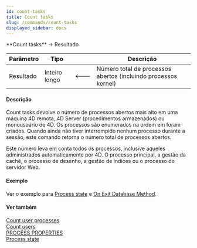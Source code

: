 ```yaml
---
id: count-tasks
title: Count tasks
slug: /commands/count-tasks
displayed_sidebar: docs
---
```


<!--REF #_command_.Count tasks.Syntax-->**Count tasks**  -> Resultado<!-- END REF-->
<!--REF #_command_.Count tasks.Params-->
| Parâmetro | Tipo |  | Descrição |
| --- | --- | --- | --- |
| Resultado | Inteiro longo | &#x1F850; | Número total de processos abertos (incluindo processos kernel) |

<!-- END REF-->

#### Descrição 

<!--REF #_command_.Count tasks.Summary-->Count tasks devolve o número de processos abertos mais alto em uma máquina 4D remota, 4D Server (procedimentos armazenados) ou monousuário de 4D.<!-- END REF--> Os processos são enumerados na ordem em foram criados. Quando ainda não tiver interrompido nenhum processo durante a sessão, este comando retorna o número total de processos abertos.

Este número leva em conta todos os processos, inclusive aqueles administrados automaticamente por 4D. O processo principal, a gestão da cachê, o processo de desenho, a gestão de índices ou o processo do servidor Web. 

#### Exemplo 

Ver o exemplo para [Process state](process-state.md "Process state") e [On Exit Database Method](metodo-banco-de-dados-on-exit.md "On Exit Database Method").

#### Ver também 

[Count user processes](count-user-processes.md)  
[Count users](count-users.md)  
[PROCESS PROPERTIES](process-properties.md)  
[Process state](process-state.md)  